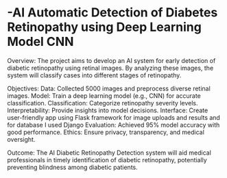 # -AI Automatic Detection of Diabetes Retinopathy using Deep Learning Model CNN

Overview: The project aims to develop an AI system for early detection of diabetic retinopathy using retinal images. By analyzing these images, the system will classify cases into different stages of retinopathy. 


Objectives:
Data: Collected 5000 images and preprocess diverse retinal images.
Model: Train a deep learning model (e.g., CNN) for accurate classification.
Classification: Categorize retinopathy severity levels.
Interpretability: Provide insights into model decisions.
Interface: Create user-friendly app using Flask framework for image uploads and results and for database I used Django
Evaluation: Achieved 95% model accuracy with good performance.
Ethics: Ensure privacy, transparency, and medical oversight.


Outcome:
The AI Diabetic Retinopathy Detection system will aid medical professionals in timely identification of diabetic retinopathy, potentially preventing blindness among diabetic patients.





